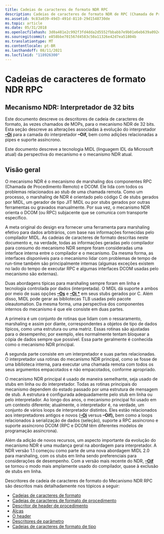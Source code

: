 ```yaml
---
title: Cadeias de caracteres de formato NDR RPC
description: Cadeias de caracteres de formato NDR de RPC (Chamada de Procedimento Remoto).
ms.assetid: 9c83a039-49d3-491d-8110-29d1548730de
ms.topic: article
ms.date: 05/31/2018
ms.openlocfilehash: 3d0a481e2c992f3fd4dda2d5552fbbabb7e9b01e6eb639a092e25ba9a26bd59a
ms.sourcegitcommit: e858bbe701567d4583c50a11326e42d7ea51804b
ms.translationtype: MT
ms.contentlocale: pt-BR
ms.lasthandoff: 08/11/2021
ms.locfileid: "118926300"
---
```

# <a name="rpc-ndr-format-strings"></a>Cadeias de caracteres de formato NDR RPC

## <a name="ndr-engine-32-bit-interpreter"></a>Mecanismo NDR: Interpretador de 32 bits

Este documento descreve os descritores de cadeia de caracteres de formato, às vezes chamados de MOPs, para o mecanismo NDR de 32 bits. Esta seção descreve as alterações associadas à evolução do interpretador [**–Oi**](/windows/desktop/Midl/-oi) para a camada do interpretador **–Oif,** bem como adições relacionadas a pipes e suporte assíncrono.

Este documento descreve a tecnologia MIDL (linguagem IDL da Microsoft atual) da perspectiva do mecanismo e o mecanismo NDR atual.

## <a name="overview"></a>Visão geral

O mecanismo NDR é o mecanismo de marshaling dos componentes RPC (Chamada de Procedimento Remoto) e DCOM. Ele lida com todos os problemas relacionados ao stub de uma chamada remota. Como um processo, o marshaling de NDR é orientado pelo código C de stubs gerados por MIDL, um gerador de tipo JIT MIDL ou por stubs gerados por outras ferramentas ou gravados manualmente. Por sua vez, o mecanismo NDR orienta o DCOM (ou RPC) subjacente que se comunica com transporte específico.

A meta original do design era fornecer uma ferramenta para marshaling efetivo para dados arbitrários, com base nas informações fornecidas pelo compilador MIDL. As cadeias de caracteres de formato descritas neste documento e, na verdade, todas as informações geradas pelo compilador para consumo do mecanismo NDR sempre foram consideradas uma interface interna entre o compilador e o mecanismo. Da mesma forma, as interfaces disponíveis para o mecanismo lidar com problemas de tempo de run-time também são principalmente internas (algumas exceções existem no lado do tempo de executar RPC e algumas interfaces DCOM usadas pelo mecanismo são externas).

Duas abordagens típicas para marshaling sempre foram em linha e tecnologia controlada por dados (interpretada). O MIDL dá suporte a ambos por meio de suas opções [**–Os**](/windows/desktop/Midl/-os) e [**–Oi \***](/windows/desktop/Midl/-oi) em seus stubs gerados por C. Além disso, MIDL pode gerar as bibliotecas TLB usadas pelo pacote oleautomation. Da mesma forma, uma perspectiva dos componentes internos do mecanismo é que ele consiste em duas partes.

A primeira é um conjunto de rotinas que lidam com o ressaramento, marshaling e assim por diante, correspondentes a objetos de tipo de dados típicos, como uma estrutura ou uma matriz. Essas rotinas são ajustadas para o desempenho; por exemplo, eles normalmente tentam bloquear a cópia de dados sempre que possível. Essa parte geralmente é conhecida como o mecanismo NDR principal.

A segunda parte consiste em um interpretador e suas partes relacionadas. O interpretador usa rotinas do mecanismo NDR principal, como se fosse de uma biblioteca interna, para executar uma chamada remota com todos os seus argumentos empacotados e não empacotados, conforme apropriado.

O mecanismo NDR principal é usado de maneira semelhante, seja usado de stubs em linha ou do interpretador. Todas as rotinas principais do mecanismo dependem do estado passado por uma estrutura de mensagem de stub. A estrutura é configurada adequadamente pelo stub em linha ou pelo interpretador. Ao longo dos anos, o mecanismo principal foi usado em um contexto diferente; atualmente, o interpretador é, na verdade, um conjunto de vários loops de interpretador distintos. Eles estão relacionados aos interpretadores antigos e novos ([**–Oi**](/windows/desktop/Midl/-oi) versus **–Oif),** bem como a loops relacionados à serialização de dados (seleção), suporte a RPC assíncrono e suporte assíncrono DCOM (RPC e DCOM têm diferentes modelos de programação assíncrona).

Além da adição de novos recursos, um aspecto importante da evolução do mecanismo NDR é uma mudança geral na abordagem para interpretador. A NDR versão 1.1 começou como parte de uma nova abordagem MIDL 2.0 para marshaling, com os stubs em linha sendo preferenciais para considerações de desempenho. Com a versão mais recente do NDR, [**–Oif**](/windows/desktop/Midl/-oi) se tornou o modo mais amplamente usado do compilador, quase à exclusão de stubs em linha.

Descritores de cadeia de caracteres de formato do Mecanismo NDR RPC são descritos mais detalhadamente nos tópicos a seguir:

-   [Cadeias de caracteres de formato](format-strings.md)
-   [Cadeias de caracteres de formato de procedimento](procedure-format-strings.md)
-   [Descritor de header de procedimento](procedure-header-descriptor.md)
-   [Alças](handles.md)
-   [O header](the-header.md)
-   [Descritores de parâmetro](parameter-descriptors.md)
-   [Cadeias de caracteres de formato de tipo](type-format-strings.md)

 

 